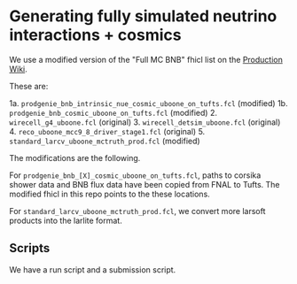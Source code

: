 # Generating fully simulated neutrino interactions + cosmics

We use a modified version of the "Full MC BNB" fhicl list on the [Production Wiki](https://cdcvs.fnal.gov/redmine/projects/uboone-physics-analysis/wiki/MCC9_Production_Fhicls).

These are:

  1a. `prodgenie_bnb_intrinsic_nue_cosmic_uboone_on_tufts.fcl` (modified)
  1b. `prodgenie_bnb_cosmic_uboone_on_tufts.fcl` (modified)
  2. `wirecell_g4_uboone.fcl` (original)
  3. `wirecell_detsim_uboone.fcl` (original)
  4. `reco_uboone_mcc9_8_driver_stage1.fcl` (original)
  5. `standard_larcv_uboone_mctruth_prod.fcl` (modified)

The modifications are the following.

For `prodgenie_bnb_[X]_cosmic_uboone_on_tufts.fcl`, paths to corsika shower data and BNB flux data have been copied from FNAL to Tufts.
The modified fhicl in this repo points to the these locations.

For `standard_larcv_uboone_mctruth_prod.fcl`, we convert more larsoft products into the larlite format.

## Scripts

We have a run script and a submission script.


